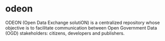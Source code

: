 # odeon
ODEON (Open Data Exchange solutiON) is a centralized repository whose objective is to facilitate communication between Open Government Data (OGD) stakeholders: citizens, developers and publishers.
